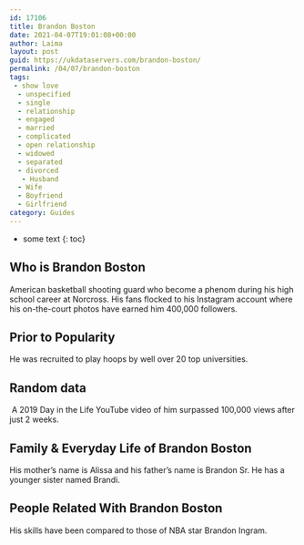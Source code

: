 ```yaml
---
id: 17106
title: Brandon Boston
date: 2021-04-07T19:01:08+00:00
author: Laima
layout: post
guid: https://ukdataservers.com/brandon-boston/
permalink: /04/07/brandon-boston
tags:
 - show love
  - unspecified
  - single
  - relationship
  - engaged
  - married
  - complicated
  - open relationship
  - widowed
  - separated
  - divorced
   - Husband
  - Wife
  - Boyfriend
  - Girlfriend
category: Guides
---
```


* some text
{: toc}


## Who is Brandon Boston
                  
                  
                  
American basketball shooting guard who become a phenom during his high school career at Norcross. His fans flocked to his Instagram account where his on-the-court photos have earned him 400,000 followers.
                  
              
            
              
            
                
                
                
## Prior to Popularity
                  
                  
                  
He was recruited to play hoops by well over 20 top universities.
                  
              
            
              
            
                
                
                
## Random data
                  
                  
                  
 A 2019 Day in the Life YouTube video of him surpassed 100,000 views after just 2 weeks.
                  
              
            
              
            
                
                
                
## Family & Everyday Life of Brandon Boston
                  
                  
                  
His mother&#8217;s name is Alissa and his father&#8217;s name is Brandon Sr. He has a younger sister named Brandi.
                  
              
            
              
            
                
                
                
## People Related With Brandon Boston
                  
                  
                  
His skills have been compared to those of NBA star Brandon Ingram.
                  
              
            
              
            
                
              
            
              
              
            
            
              
            
          
          
          